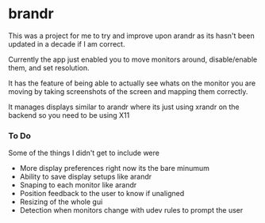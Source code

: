 # brandr

This was a project for me to try and improve upon arandr as its hasn't been updated in a decade if I am correct.  

Currently the app just enabled you to move monitors around, disable/enable them, and set resolution.

It has the feature of being able to actually see whats on the monitor you are moving by taking screenshots of the screen and mapping them correctly.  

It manages displays similar to arandr where its just using xrandr on the backend so you need to be using X11

### To Do  
Some of the things I didn't get to include were   
 - More display preferences right now its the bare minumum   
 - Ability to save display setups like arandr   
 - Snaping to each monitor like arandr    
 - Position feedback to the user to know if unaligned    
 - Resizing of the whole gui   
 - Detection when monitors change with udev rules to prompt the user